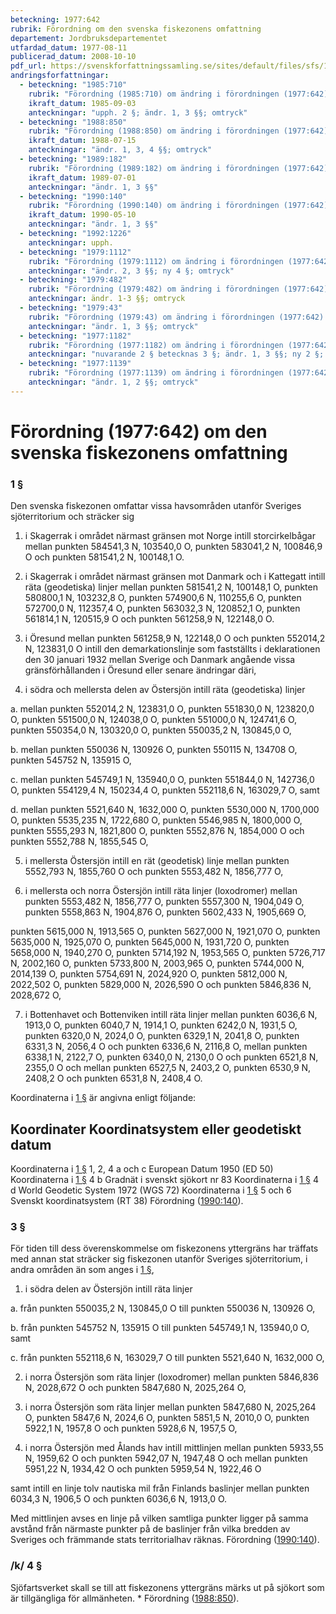 ```yaml
---
beteckning: 1977:642
rubrik: Förordning om den svenska fiskezonens omfattning
departement: Jordbruksdepartementet
utfardad_datum: 1977-08-11
publicerad_datum: 2008-10-10
pdf_url: https://svenskforfattningssamling.se/sites/default/files/sfs/1977-08/SFS1977-642.pdf
andringsforfattningar:
  - beteckning: "1985:710"
    rubrik: "Förordning (1985:710) om ändring i förordningen (1977:642) om den svenska fiskezonens omfattning"
    ikraft_datum: 1985-09-03
    anteckningar: "upph. 2 §; ändr. 1, 3 §§; omtryck"
  - beteckning: "1988:850"
    rubrik: "Förordning (1988:850) om ändring i förordningen (1977:642) om den svenska fiskezonens omfattning"
    ikraft_datum: 1988-07-15
    anteckningar: "ändr. 1, 3, 4 §§; omtryck"
  - beteckning: "1989:182"
    rubrik: "Förordning (1989:182) om ändring i förordningen (1977:642) om den svenska fiskezonens omfattning"
    ikraft_datum: 1989-07-01
    anteckningar: "ändr. 1, 3 §§"
  - beteckning: "1990:140"
    rubrik: "Förordning (1990:140) om ändring i förordningen (1977:642) om den svenska fiskezonens omfattning"
    ikraft_datum: 1990-05-10
    anteckningar: "ändr. 1, 3 §§"
  - beteckning: "1992:1226"
    anteckningar: upph.
  - beteckning: "1979:1112"
    rubrik: "Förordning (1979:1112) om ändring i förordningen (1977:642) om den svenska fiskezonens omfattning"
    anteckningar: "ändr. 2, 3 §§; ny 4 §; omtryck"
  - beteckning: "1979:482"
    rubrik: "Förordning (1979:482) om ändring i förordningen (1977:642) om den svenska fiskezonens omfattning"
    anteckningar: ändr. 1-3 §§; omtryck
  - beteckning: "1979:43"
    rubrik: "Förordning (1979:43) om ändring i förordningen (1977:642) om den svenska fiskezonens omfattning"
    anteckningar: "ändr. 1, 3 §§; omtryck"
  - beteckning: "1977:1182"
    rubrik: "Förordning (1977:1182) om ändring i förordningen (1977:642) om den svenska fiskezonens omfattning"
    anteckningar: "nuvarande 2 § betecknas 3 §; ändr. 1, 3 §§; ny 2 §; omtryck"
  - beteckning: "1977:1139"
    rubrik: "Förordning (1977:1139) om ändring i förordningen (1977:642) om den svenska fiskezonens omfattning"
    anteckningar: "ändr. 1, 2 §§; omtryck"
---
```


# Förordning (1977:642) om den svenska fiskezonens omfattning

### 1 §

Den svenska fiskezonen omfattar vissa havsområden utanför Sveriges sjöterritorium och sträcker sig

1. i Skagerrak i området närmast gränsen mot Norge intill storcirkelbågar mellan punkten 584541,3 N, 103540,0 O, punkten 583041,2 N, 100846,9 O och punkten 581541,2 N, 100148,1 O.

2. i Skagerrak i området närmast gränsen mot Danmark och i Kattegatt intill räta (geodetiska) linjer mellan punkten 581541,2 N, 100148,1 O, punkten 580800,1 N, 103232,8 O, punkten 574900,6 N, 110255,6 O, punkten 572700,0 N, 112357,4 O, punkten 563032,3 N, 120852,1 O, punkten 561814,1 N, 120515,9 O och punkten 561258,9 N, 122148,0 O.

3. i Öresund mellan punkten 561258,9 N, 122148,0 O och punkten 552014,2 N, 123831,0 O intill den demarkationslinje som fastställts i deklarationen den 30 januari 1932 mellan Sverige och Danmark angående vissa gränsförhållanden i Öresund eller senare ändringar däri,

4. i södra och mellersta delen av Östersjön intill räta (geodetiska) linjer

a. mellan punkten 552014,2 N, 123831,0 O, punkten 551830,0 N, 123820,0 O, punkten 551500,0 N, 124038,0 O, punkten 551000,0 N, 124741,6 O, punkten 550354,0 N, 130320,0 O, punkten 550035,2 N, 130845,0 O,

b. mellan punkten 550036 N, 130926 O, punkten 550115 N, 134708 O, punkten 545752 N, 135915 O,

c. mellan punkten 545749,1 N, 135940,0 O, punkten 551844,0 N, 142736,0 O, punkten 554129,4 N, 150234,4 O, punkten 552118,6 N, 163029,7 O, samt

d. mellan punkten 5521,640 N, 1632,000 O, punkten 5530,000 N, 1700,000 O, punkten 5535,235 N, 1722,680 O, punkten 5546,985 N, 1800,000 O, punkten 5555,293 N, 1821,800 O, punkten 5552,876 N, 1854,000 O och punkten 5552,788 N, 1855,545 O,

5. i mellersta Östersjön intill en rät (geodetisk) linje mellan punkten 5552,793 N, 1855,760 O och punkten 5553,482 N, 1856,777 O,

6. i mellersta och norra Östersjön intill räta linjer (loxodromer) mellan punkten 5553,482 N, 1856,777 O, punkten 5557,300 N, 1904,049 O, punkten 5558,863 N, 1904,876 O, punkten 5602,433 N, 1905,669 O,

punkten 5615,000 N, 1913,565 O, punkten 5627,000 N, 1921,070 O, punkten 5635,000 N, 1925,070 O, punkten 5645,000 N, 1931,720 O, punkten 5658,000 N, 1940,270 O, punkten 5714,192 N, 1953,565 O, punkten 5726,717 N, 2002,160 O, punkten 5733,800 N, 2003,965 O, punkten 5744,000 N, 2014,139 O, punkten 5754,691 N, 2024,920 O, punkten 5812,000 N, 2022,502 O, punkten 5829,000 N, 2026,590 O och punkten 5846,836 N, 2028,672 O,

7. i Bottenhavet och Bottenviken intill räta linjer mellan punkten 6036,6 N, 1913,0 O, punkten 6040,7 N, 1914,1 O, punkten 6242,0 N, 1931,5 O, punkten 6320,0 N, 2024,0 O, punkten 6329,1 N, 2041,8 O, punkten 6331,3 N, 2056,4 O och punkten 6336,6 N, 2116,8 O, mellan punkten 6338,1 N, 2122,7 O, punkten 6340,0 N, 2130,0 O och punkten 6521,8 N, 2355,0 O och mellan punkten 6527,5 N, 2403,2 O, punkten 6530,9 N, 2408,2 O och punkten 6531,8 N, 2408,4 O.

Koordinaterna i [1 §](#1) är angivna enligt följande:

## Koordinater                             Koordinatsystem eller geodetiskt datum

Koordinaterna i [1 §](#1) 1, 2, 4 a och c     European Datum 1950 (ED 50) Koordinaterna i [1 §](#1) 4 b                 Gradnät i svenskt sjökort nr 83 Koordinaterna i [1 §](#1) 4 d                 World Geodetic System 1972 (WGS 72) Koordinaterna i [1 §](#1) 5 och 6             Svenskt koordinatsystem (RT 38) Förordning ([1990:140](https://selex.se/eli/sfs/1990/140)).

### 3 §

För tiden till dess överenskommelse om fiskezonens yttergräns har träffats med annan stat sträcker sig fiskezonen utanför Sveriges sjöterritorium, i andra områden än som anges i [1 §](#1),

1. i södra delen av Östersjön intill räta linjer

a. från punkten 550035,2 N, 130845,0 O till punkten 550036 N, 130926 O,

b. från punkten 545752 N, 135915 O till punkten 545749,1 N, 135940,0 O, samt

c. från punkten 552118,6 N, 163029,7 O till punkten 5521,640 N, 1632,000 O,

2. i norra Östersjön som räta linjer (loxodromer) mellan punkten 5846,836 N, 2028,672 O och punkten 5847,680 N, 2025,264 O,

3. i norra Östersjön som räta linjer mellan punkten 5847,680 N, 2025,264 O, punkten 5847,6 N, 2024,6 O, punkten 5851,5 N, 2010,0 O, punkten 5922,1 N, 1957,8 O och punkten 5928,6 N, 1957,5 O,

4. i norra Östersjön med Ålands hav intill mittlinjen mellan punkten 5933,55 N, 1959,62 O och punkten 5942,07 N, 1947,48 O och mellan punkten 5951,22 N, 1934,42 O och punkten 5959,54 N, 1922,46 O

samt intill en linje tolv nautiska mil från Finlands baslinjer mellan punkten 6034,3 N, 1906,5 O och punkten 6036,6 N, 1913,0 O.

Med mittlinjen avses en linje på vilken samtliga punkter ligger på samma avstånd från närmaste punkter på de baslinjer från vilka bredden av Sveriges och främmande stats territorialhav räknas. Förordning ([1990:140](https://selex.se/eli/sfs/1990/140)).

### /k/ 4 §

Sjöfartsverket skall se till att fiskezonens yttergräns märks ut på sjökort som är tillgängliga för allmänheten. * Förordning ([1988:850](https://selex.se/eli/sfs/1988/850)).